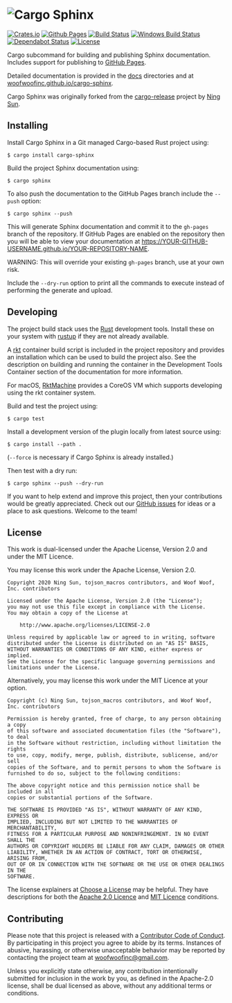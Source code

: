 # ![Cargo Sphinx](https://raw.githubusercontent.com/woofwoofinc/cargo-sphinx/master/docs/assets/title.png)

[![Crates.io](https://img.shields.io/crates/v/cargo-sphinx.svg)](https://crates.io/crates/cargo-sphinx)
[![Github Pages](https://img.shields.io/badge/docs-Github%20Pages-informational)](https://woofwoofinc.github.io/cargo-sphinx)
[![Build Status](https://travis-ci.org/woofwoofinc/cargo-sphinx.svg?branch=master)](https://travis-ci.org/woofwoofinc/cargo-sphinx)
[![Windows Build Status](https://ci.appveyor.com/api/projects/status/395nrdfq1aqdjwd8/branch/master?svg=true)](https://ci.appveyor.com/project/passy/cargo-sphinx)
[![Dependabot Status](https://api.dependabot.com/badges/status?host=github&repo=woofwoofinc/cargo-sphinx)](https://dependabot.com)
[![License](https://img.shields.io/badge/license-Apache--2.0%20OR%20MIT-blue.svg)](https://github.com/woofwoofinc/cargo-sphinx#license)

Cargo subcommand for building and publishing Sphinx documentation. Includes
support for publishing to [GitHub Pages].

[GitHub Pages]: https://pages.github.com

Detailed documentation is provided in the [docs] directories and at
[woofwoofinc.github.io/cargo-sphinx].

[docs]: docs
[woofwoofinc.github.io/cargo-sphinx]: https://woofwoofinc.github.io/cargo-sphinx

Cargo Sphinx was originally forked from the [cargo-release] project by
[Ning Sun].

[cargo-release]: https://github.com/sunng87/cargo-release
[Ning Sun]: https://github.com/sunng87


Installing
----------
Install Cargo Sphinx in a Git managed Cargo-based Rust project using:

    $ cargo install cargo-sphinx

Build the project Sphinx documentation using:

    $ cargo sphinx

To also push the documentation to the GitHub Pages branch include the `--push`
option:

    $ cargo sphinx --push

This will generate Sphinx documentation and commit it to the `gh-pages` branch
of the repository. If GitHub Pages are enabled on the repository then you will
be able to view your documentation at
https://YOUR-GITHUB-USERNAME.github.io/YOUR-REPOSITORY-NAME.

WARNING: This will override your existing `gh-pages` branch, use at your own
risk.

Include the `--dry-run` option to print all the commands to execute instead of
performing the generate and upload.


Developing
----------
The project build stack uses the [Rust] development tools. Install these on your
system with [rustup] if they are not already available.

[Rust]: https://www.rust-lang.org
[rustup]: https://www.rustup.rs

A [rkt] container build script is included in the project repository and
provides an installation which can be used to build the project also. See the
description on building and running the container in the Development Tools
Container section of the documentation for more information.

[rkt]: https://coreos.com/rkt

For macOS, [RktMachine] provides a CoreOS VM which supports developing using
the rkt container system.

[RktMachine]: https://github.com/woofwoofinc/rktmachine

Build and test the project using:

    $ cargo test

Install a development version of the plugin locally from latest source using:

    $ cargo install --path .

(`--force` is necessary if Cargo Sphinx is already installed.)

Then test with a dry run:

    $ cargo sphinx --push --dry-run

If you want to help extend and improve this project, then your contributions
would be greatly appreciated. Check out our [GitHub issues] for ideas or a
place to ask questions. Welcome to the team!

[GitHub issues]: https://github.com/woofwoofinc/cargo-sphinx/issues


License
-------
This work is dual-licensed under the Apache License, Version 2.0 and under the
MIT Licence.

You may license this work under the Apache License, Version 2.0.

    Copyright 2020 Ning Sun, tojson_macros contributors, and Woof Woof, Inc. contributors

    Licensed under the Apache License, Version 2.0 (the "License");
    you may not use this file except in compliance with the License.
    You may obtain a copy of the License at

        http://www.apache.org/licenses/LICENSE-2.0

    Unless required by applicable law or agreed to in writing, software
    distributed under the License is distributed on an "AS IS" BASIS,
    WITHOUT WARRANTIES OR CONDITIONS OF ANY KIND, either express or implied.
    See the License for the specific language governing permissions and
    limitations under the License.

Alternatively, you may license this work under the MIT Licence at your option.

    Copyright (c) Ning Sun, tojson_macros contributors, and Woof Woof, Inc. contributors

    Permission is hereby granted, free of charge, to any person obtaining a copy
    of this software and associated documentation files (the "Software"), to deal
    in the Software without restriction, including without limitation the rights
    to use, copy, modify, merge, publish, distribute, sublicense, and/or sell
    copies of the Software, and to permit persons to whom the Software is
    furnished to do so, subject to the following conditions:

    The above copyright notice and this permission notice shall be included in all
    copies or substantial portions of the Software.

    THE SOFTWARE IS PROVIDED "AS IS", WITHOUT WARRANTY OF ANY KIND, EXPRESS OR
    IMPLIED, INCLUDING BUT NOT LIMITED TO THE WARRANTIES OF MERCHANTABILITY,
    FITNESS FOR A PARTICULAR PURPOSE AND NONINFRINGEMENT. IN NO EVENT SHALL THE
    AUTHORS OR COPYRIGHT HOLDERS BE LIABLE FOR ANY CLAIM, DAMAGES OR OTHER
    LIABILITY, WHETHER IN AN ACTION OF CONTRACT, TORT OR OTHERWISE, ARISING FROM,
    OUT OF OR IN CONNECTION WITH THE SOFTWARE OR THE USE OR OTHER DEALINGS IN THE
    SOFTWARE.

The license explainers at [Choose a License] may be helpful. They have
descriptions for both the [Apache 2.0 Licence] and [MIT Licence] conditions.

[Choose a License]: http://choosealicense.com
[Apache 2.0 Licence]: http://choosealicense.com/licenses/apache-2.0/
[MIT Licence]: http://choosealicense.com/licenses/mit/


Contributing
------------
Please note that this project is released with a [Contributor Code of Conduct].
By participating in this project you agree to abide by its terms. Instances of
abusive, harassing, or otherwise unacceptable behavior may be reported by
contacting the project team at woofwoofinc@gmail.com.

[Contributor Code of Conduct]: docs/conduct.rst

Unless you explicitly state otherwise, any contribution intentionally submitted
for inclusion in the work by you, as defined in the Apache-2.0 license, shall be
dual licensed as above, without any additional terms or conditions.

